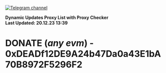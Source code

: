 [![Telegram channel](https://img.shields.io/endpoint?url=https://runkit.io/damiankrawczyk/telegram-badge/branches/master?url=https://t.me/n4z4v0d)](https://t.me/n4z4v0d) 

**Dynamic Updates Proxy List with Proxy Checker**  
**Last Updated: 20.12.23 13:39**

# DONATE (_any evm_) - 0xDEADf12DE9A24b47Da0a43E1bA70B8972F5296F2
